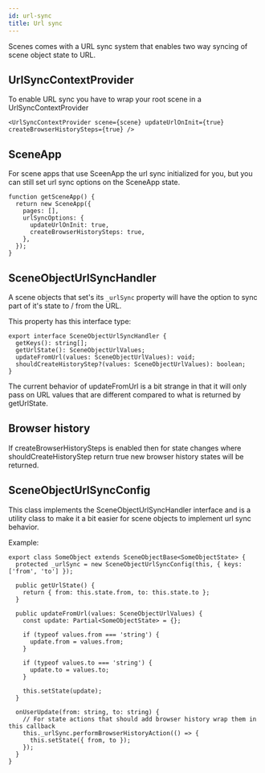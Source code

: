 ```yaml
---
id: url-sync
title: Url sync
---
```


Scenes comes with a URL sync system that enables two way syncing of scene object state to URL.

## UrlSyncContextProvider

To enable URL sync you have to wrap your root scene in a UrlSyncContextProvider

```tsx
<UrlSyncContextProvider scene={scene} updateUrlOnInit={true} createBrowserHistorySteps={true} />
```

## SceneApp

For scene apps that use SceenApp the url sync initialized for you, but you can still set url sync options on the SceneApp state.

```tsx
function getSceneApp() {
  return new SceneApp({
    pages: [],
    urlSyncOptions: {
      updateUrlOnInit: true,
      createBrowserHistorySteps: true,
    },
  });
}
```

## SceneObjectUrlSyncHandler

A scene objects that set's its `_urlSync` property will have the option to sync part of it's state to / from the URL.

This property has this interface type:

```tsx
export interface SceneObjectUrlSyncHandler {
  getKeys(): string[];
  getUrlState(): SceneObjectUrlValues;
  updateFromUrl(values: SceneObjectUrlValues): void;
  shouldCreateHistoryStep?(values: SceneObjectUrlValues): boolean;
}
```

The current behavior of updateFromUrl is a bit strange in that it will only pass on URL values that are different compared to what is returned by
getUrlState.

## Browser history

If createBrowserHistorySteps is enabled then for state changes where shouldCreateHistoryStep return true new browser history states will be returned.

## SceneObjectUrlSyncConfig

This class implements the SceneObjectUrlSyncHandler interface and is a utility class to make it a bit easier for scene objects to implement
url sync behavior.

Example:

```tsx
export class SomeObject extends SceneObjectBase<SomeObjectState> {
  protected _urlSync = new SceneObjectUrlSyncConfig(this, { keys: ['from', 'to'] });

  public getUrlState() {
    return { from: this.state.from, to: this.state.to };
  }

  public updateFromUrl(values: SceneObjectUrlValues) {
    const update: Partial<SomeObjectState> = {};

    if (typeof values.from === 'string') {
      update.from = values.from;
    }

    if (typeof values.to === 'string') {
      update.to = values.to;
    }

    this.setState(update);
  }

  onUserUpdate(from: string, to: string) {
    // For state actions that should add browser history wrap them in this callback
    this._urlSync.performBrowserHistoryAction(() => {
      this.setState({ from, to });
    });
  }
}
```
